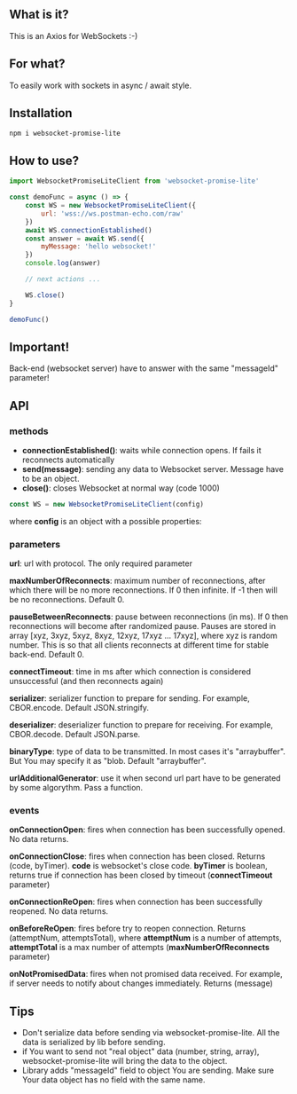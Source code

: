 ## What is it?

This is an Axios for WebSockets :-)

## For what?

To easily work with sockets in async / await style.

## Installation
```
npm i websocket-promise-lite
```

## How to use?
```javascript
import WebsocketPromiseLiteClient from 'websocket-promise-lite'

const demoFunc = async () => {
	const WS = new WebsocketPromiseLiteClient({
		url: 'wss://ws.postman-echo.com/raw'
	})
	await WS.connectionEstablished()
	const answer = await WS.send({
		myMessage: 'hello websocket!'
	})
	console.log(answer)

	// next actions ...

	WS.close()
}

demoFunc()
```
## Important!

Back-end (websocket server) have to answer with the same "messageId" parameter!

## API

### methods

- __connectionEstablished()__: waits while connection opens. If fails it reconnects automatically
- __send(message)__: sending any data to Websocket server. Message have to be an object.
- __close()__: closes Websocket at normal way (code 1000)

```javascript
const WS = new WebsocketPromiseLiteClient(config)
```
where __config__ is an object with a possible properties:

### parameters

__url__: url with protocol. The only required parameter

__maxNumberOfReconnects__: maximum number of reconnections, after which there will be no more reconnections. If 0 then infinite. If -1 then will be no reconnections. Default 0.

__pauseBetweenReconnects__: pause between reconnections (in ms). If 0 then reconnections will become after randomized pause. Pauses are stored in array [xyz, 3xyz, 5xyz, 8xyz, 12xyz, 17xyz ... 17xyz], where xyz is random number. This is so that all clients reconnects at different time for stable back-end. Default 0.

__connectTimeout__: time in ms after which connection is considered unsuccessful (and then reconnects again)

__serializer__: serializer function to prepare for sending. For example, CBOR.encode. Default JSON.stringify.

__deserializer__: deserializer function to prepare for receiving. For example, CBOR.decode. Default JSON.parse.

__binaryType__: type of data to be transmitted. In most cases it's "arraybuffer". But You may specify it as "blob. Default "arraybuffer".

__urlAdditionalGenerator__: use it when second url part have to be generated by some algorythm. Pass a function.

### events

__onConnectionOpen__: fires when connection has been successfully opened. No data returns.

__onConnectionClose__: fires when connection has been closed. Returns (code, byTimer). __code__ is websocket's close code. __byTimer__ is boolean, returns true if connection has been closed by timeout (__connectTimeout__ parameter)

__onConnectionReOpen__: fires when connection has been successfully reopened. No data returns.

__onBeforeReOpen__: fires before try to reopen connection. Returns (attemptNum, attemptsTotal), where __attemptNum__ is a number of attempts, __attemptTotal__ is a max number of attempts (__maxNumberOfReconnects__ parameter)

__onNotPromisedData__: fires when not promised data received. For example, if server needs to notify about changes immediately. Returns (message)

## Tips

- Don't serialize data before sending via websocket-promise-lite. All the data is serialized by lib before sending.
- if You want to send not "real object" data (number, string, array), websocket-promise-lite will bring the data to the object.
- Library adds "messageId" field to object You are sending. Make sure Your data object has no field with the same name.
